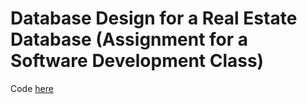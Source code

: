 # Database Design for a Real Estate Database (Assignment for a Software Development Class)

Code [here](https://github.com/xiaofanliang/DBdesign/blob/master/RealEstateSQLAlchemy.ipynb)
